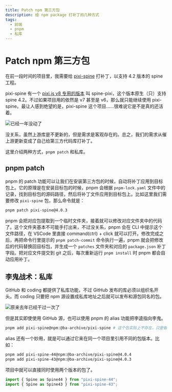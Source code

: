 ```yaml
---
title: Patch npm 第三方包
description: 给 npm package 打补丁的几种方式
tags:
  - 前端
  - pnpm
  - 私库
---
```


# Patch npm 第三方包

在前一段时间的项目里，我需要给 [pixi-spine](https://github.com/pixijs/spine) 打补丁，以支持 4.2 版本的 spine 工程。

pixi-spine 有一个 [pixi.js v8 专用的版本](https://github.com/EsotericSoftware/spine-runtimes/tree/4.2/spine-ts/spine-pixi-v8) 叫 spine-pixi，这个版本原生（只）支持 spine 4.2。不过如果项目用的依然是 v7 甚至是 v6，那么就只能继续使用 pixi-spine。最让人感到绝望的是，pixi-spine 这个项目……很难说它是不是真的还活着。

![已经一年没动了](https://cdn.sa.net/2024/12/06/FquKUYoZywN5aLA.webp)

没关系，虽然上游库是不更新的，但是需求是客观存在的。总之，我们的需求从催上游更新变成了自己给第三方代码库打补丁。

这里介绍两种方式，`pnpm patch` 和私库。

## pnpm patch

pnpm 的 patch 功能可以让我们在安装第三方包的时候，自动将补丁应用到目标包上。它的原理是在安装目标包的时候，pnpm 会根据 `pnpm-lock.yaml` 文件中的记录，找到目标包的源码路径，然后将补丁文件应用到目标包上。比如这里我们需要修改 `pixi-spine` 包，那么命令就是：

```bash
pnpm patch pixi-spine@4.0.3
```

pnpm 会把对应包提取到一个临时文件夹，接着就可以修改对应文件夹中的代码了。这个文件夹基本不可能手打出来，不过没关系，pnpm 会在 CLI 中提示这个文件路径，在 VSCode 里直接 command(ctrl) + click 就可以打开。修改完成之后，再把命令行里提示的 `pnpm patch-commit` 命令执行一遍，pnpm 就会把修改后的代码替换回目标包，并生成一个 `patches` 文件夹和对应的 `package.json` 补丁字段。把对应文件提交到 git 之后，每次重新运行 `pnpm install` 时 pnpm 都会自动应用补丁。

## 李鬼战术：私库

GitHub 和 coding 都提供了私库功能，不过 GitHub 发布的库必须以组织名开头。而 coding 只要把 npm 源设置成私库地址之后就可以发布和源包同名的包。

![原来去年已经干过一次了](https://cdn.sa.net/2024/12/06/2rBdqxvNtiCeyM5.webp)

但是其实即使使用 GitHub 源，也可以使用 pnpm 的 alias 功能把李逵指向李鬼。

```bash
pnpm add pixi-spine@npm:@ba-archive/pixi-spine # 这个包实际上不存在，只是做个演示
```

alias 还有一个妙用，就是可以通过它来在同一个项目里引用不同的包版本。比如：

```bash
pnpm add pixi-spine-44@npm:@ba-archive/pixi-spine@4.0.4
pnpm add pixi-spine-43@npm:@ba-archive/pixi-spine@4.0.3
```

项目中就可以直接同时使用两个版本的包了。

```typescript
import { Spine as Spine44 } from "pixi-spine-44";
import { Spine as Spine43 } from "pixi-spine-43";
```
